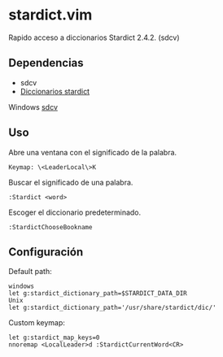 # stardict.vim

Rapido acceso a diccionarios Stardict 2.4.2. (sdcv)

## Dependencias

- sdcv 
- [Diccionarios stardict](http://abloz.com/huzheng/stardict-dic/)

Windows [sdcv](http://osspack32.googlecode.com/files/sdcv.exe)

## Uso

Abre una ventana con el significado de la palabra.

    Keymap: \<LeaderLocal\>K

Buscar el significado de una palabra.

    :Stardict <word>

Escoger el diccionario predeterminado.

    :StardictChooseBookname

## Configuración

Default path:
    
    windows
    let g:stardict_dictionary_path=$STARDICT_DATA_DIR
    Unix
    let g:stardict_dictionary_path='/usr/share/stardict/dic/'

Custom keymap:
    
    let g:stardict_map_keys=0
    nnoremap <LocalLeader>d :StardictCurrentWord<CR>




